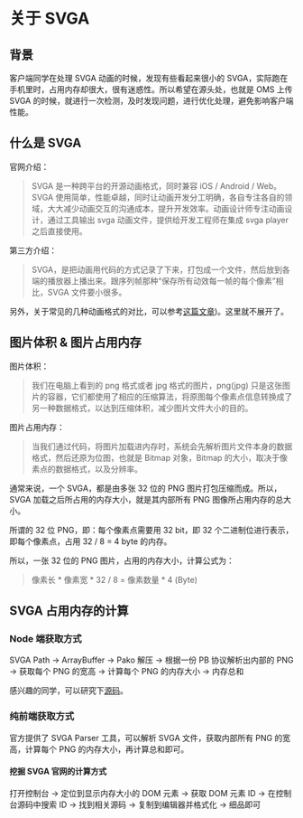 # 关于 SVGA

## 背景
客户端同学在处理 SVGA 动画的时候，发现有些看起来很小的 SVGA，实际跑在手机里时，占用内存却很大，很有迷惑性。所以希望在源头处，也就是 OMS 上传 SVGA 的时候，就进行一次检测，及时发现问题，进行优化处理，避免影响客户端性能。

## 什么是 SVGA
官网介绍：
> SVGA 是一种跨平台的开源动画格式，同时兼容 iOS / Android / Web。SVGA 使用简单，性能卓越，同时让动画开发分工明确，各自专注各自的领域，大大减少动画交互的沟通成本，提升开发效率。动画设计师专注动画设计，通过工具输出 svga 动画文件，提供给开发工程师在集成 svga player 之后直接使用。

第三方介绍：
> SVGA，是把动画用代码的方式记录了下来，打包成一个文件，然后放到各端的播放器上播出来。跟序列帧那种“保存所有动效每一帧的每个像素”相比，SVGA 文件要小很多。

另外，关于常见的几种动画格式的对比，可以参考[这篇文章](https://saysth.design/2019/06/04/svga01-0/))。这里就不展开了。

## 图片体积 & 图片占用内存
图片体积：
> 我们在电脑上看到的 png 格式或者 jpg 格式的图片，png(jpg) 只是这张图片的容器，它们都使用了相应的压缩算法，将原图每个像素点信息转换成了另一种数据格式，以达到压缩体积，减少图片文件大小的目的。

图片占用内存：
> 当我们通过代码，将图片加载进内存时，系统会先解析图片文件本身的数据格式，然后还原为位图，也就是 Bitmap 对象，Bitmap 的大小，取决于像素点的数据格式，以及分辨率。

通常来说，一个 SVGA，都是由多张 32 位的 PNG 图片打包压缩而成。所以，SVGA 加载之后所占用的内存大小，就是其内部所有 PNG 图像所占用内存的总大小。

所谓的 32 位 PNG，即：每个像素点需要用 32 bit，即 32 个二进制位进行表示，即每个像素点，占用 32 / 8 = 4 byte 的内存。

所以，一张 32 位的 PNG 图片，占用的内存大小，计算公式为：
> 像素长 * 像素宽 * 32 / 8 = 像素数量 * 4 (Byte)


## SVGA 占用内存的计算
### Node 端获取方式
SVGA Path -> ArrayBuffer -> Pako 解压 -> 根据一份 PB 协议解析出内部的 PNG -> 获取每个 PNG 的宽高 -> 计算每个 PNG 的内存大小 -> 内存总和

感兴趣的同学，可以研究下[源码](https://gitlab.com/lnts/svga-check-memory/-/blob/master/index.js)。
### 纯前端获取方式
官方提供了 SVGA Parser 工具，可以解析 SVGA 文件，获取内部所有 PNG 的宽高，计算每个 PNG 的内存大小，再计算总和即可。
#### 挖掘 SVGA 官网的计算方式
打开控制台 -> 定位到显示内存大小的 DOM 元素 -> 获取 DOM 元素 ID -> 在控制台源码中搜索 ID -> 找到相关源码 -> 复制到编辑器并格式化 -> 细品即可
